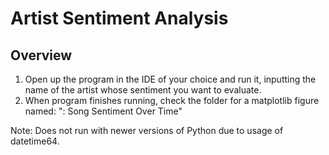 # Artist Sentiment Analysis
## Overview

1. Open up the program in the IDE of your choice and
run it, inputting the name of the artist whose sentiment you want
to evaluate.
2. When program finishes running, check the folder for
a matplotlib figure named: "<Artist-Name>: Song Sentiment Over Time"

Note: Does not run with newer versions of Python due to usage of datetime64.
